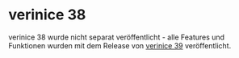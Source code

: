 <!-- © 2025 The Project Contributors - see AUTHORS.txt -->
# verinice 38

verinice 38 wurde nicht separat veröffentlicht - alle Features und Funktionen wurden mit dem Release von [verinice 39](/release-notes/verinice-39.md) veröffentlicht.

